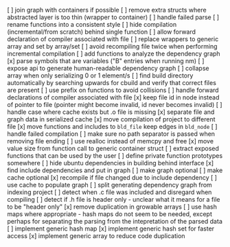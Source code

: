 [ ] join graph with containers if possible
[ ] remove extra structs where abstracted layer is too thin (wrapper to container)
[ ] handle failed parse
[ ] rename functions into a consistent style
[ ] hide compilation (incremental/from scratch) behind single function
[ ] allow forward declaration of compiler associated with file
[ ] replace wrappers to generic array and set by array/set
[ ] avoid recompiling file twice when performing incremental compilation
[ ] add functions to analyze the dependency graph
[x] parse symbols that are variables ("B" entries when running nm)
[ ] expose api to generate human-readable dependency graph
[ ] collapse array when only serializing 0 or 1 element/s
[ ] find build directory automatically by searching upwards for cbuild and verify that correct files are present
[ ] use prefix on functions to avoid collisions
[ ] handle forward declarations of compiler associated with file
[x] keep file id in node instead of pointer to file (pointer might become invalid, id never becomes invalid)
[ ] handle case where cache exists but .o file is missing
[x] separate file and graph data in serialized cache
[x] move compilation of project to different file
[x] move functions and includes to `bld_file` keep edges in `bld_node`
[ ] handle failed compilation
[ ] make sure no path separator is passed when removing file ending
[ ] use realloc instead of memcpy and free
[x] move value size from function call to generic container struct
[ ] extract exposed functions that can be used by the user
[ ] define private function prototypes somewhere
[ ] hide ubuntu dependencies in building behind interface
[x] find include dependencies and put in graph
[ ] make graph optional
[ ] make cache optional
[x] recompile if file changed due to include dependency
[ ] use cache to populate graph
[ ] split generating dependency graph from indexing project
[ ] detect when .c file was included and disregard when compiling
[ ] detect if .h file is header only
    - unclear what it means for a file to be "header only"
[x] remove duplication in growable arrays
[ ] use hash maps where appropriate
    - hash maps do not seem to be needed, except perhaps for separating the parsing from the intepretation of the parsed data
[ ] implement generic hash map
[x] implement generic hash set for faster access
[x] implement generic array to reduce code duplication

